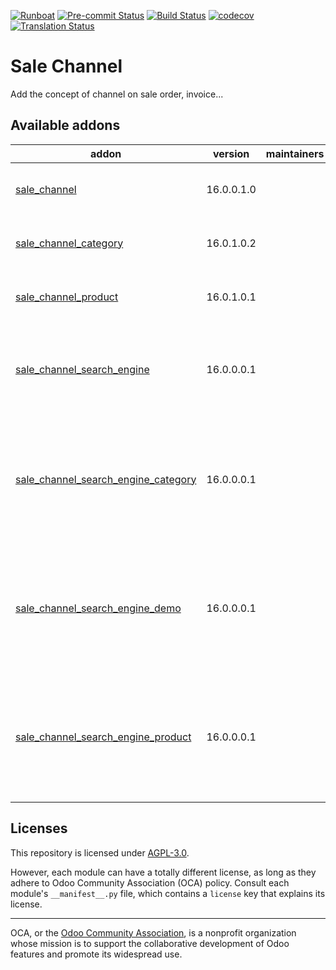 
[![Runboat](https://img.shields.io/badge/runboat-Try%20me-875A7B.png)](https://runboat.odoo-community.org/builds?repo=OCA/sale-channel&target_branch=16.0)
[![Pre-commit Status](https://github.com/OCA/sale-channel/actions/workflows/pre-commit.yml/badge.svg?branch=16.0)](https://github.com/OCA/sale-channel/actions/workflows/pre-commit.yml?query=branch%3A16.0)
[![Build Status](https://github.com/OCA/sale-channel/actions/workflows/test.yml/badge.svg?branch=16.0)](https://github.com/OCA/sale-channel/actions/workflows/test.yml?query=branch%3A16.0)
[![codecov](https://codecov.io/gh/OCA/sale-channel/branch/16.0/graph/badge.svg)](https://codecov.io/gh/OCA/sale-channel)
[![Translation Status](https://translation.odoo-community.org/widgets/sale-channel-16-0/-/svg-badge.svg)](https://translation.odoo-community.org/engage/sale-channel-16-0/?utm_source=widget)

<!-- /!\ do not modify above this line -->

# Sale Channel

Add the concept of channel on sale order, invoice...

<!-- /!\ do not modify below this line -->

<!-- prettier-ignore-start -->

[//]: # (addons)

Available addons
----------------
addon | version | maintainers | summary
--- | --- | --- | ---
[sale_channel](sale_channel/) | 16.0.0.1.0 |  | Adds the notion of sale channels
[sale_channel_category](sale_channel_category/) | 16.0.1.0.2 |  | Link Category with sale channel
[sale_channel_product](sale_channel_product/) | 16.0.1.0.1 |  | Link Product with sale channel
[sale_channel_search_engine](sale_channel_search_engine/) | 16.0.0.0.1 |  | Abstract module for configuring a search engine on a sale channel
[sale_channel_search_engine_category](sale_channel_search_engine_category/) | 16.0.0.0.1 |  | Implement an export of category in search engine based on sale channel link
[sale_channel_search_engine_demo](sale_channel_search_engine_demo/) | 16.0.0.0.1 |  | Implement an export of category in search engine based on sale channel link
[sale_channel_search_engine_product](sale_channel_search_engine_product/) | 16.0.0.0.1 |  | Implement an export of category in search engine based on sale channel link

[//]: # (end addons)

<!-- prettier-ignore-end -->

## Licenses

This repository is licensed under [AGPL-3.0](LICENSE).

However, each module can have a totally different license, as long as they adhere to Odoo Community Association (OCA)
policy. Consult each module's `__manifest__.py` file, which contains a `license` key
that explains its license.

----
OCA, or the [Odoo Community Association](http://odoo-community.org/), is a nonprofit
organization whose mission is to support the collaborative development of Odoo features
and promote its widespread use.
